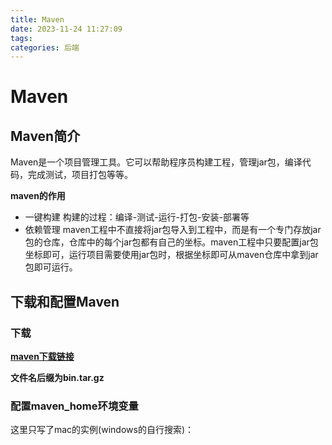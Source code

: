 ```yaml
---
title: Maven
date: 2023-11-24 11:27:09
tags:
categories: 后端
---
```


# Maven

## Maven简介
Maven是一个项目管理工具。它可以帮助程序员构建工程，管理jar包，编译代码，完成测试，项目打包等等。

**maven的作用**
- 一键构建
    构建的过程：编译-测试-运行-打包-安装-部署等
- 依赖管理
    maven工程中不直接将jar包导入到工程中，而是有一个专门存放jar包的仓库，仓库中的每个jar包都有自己的坐标。maven工程中只要配置jar包坐标即可，运行项目需要使用jar包时，根据坐标即可从maven仓库中拿到jar包即可运行。


## 下载和配置Maven

### 下载
**[maven下载链接](https://maven.apache.org/download.cgi)**

**文件名后缀为bin.tar.gz**

### 配置maven_home环境变量
这里只写了mac的实例(windows的自行搜索)：
```Makefile
    
```


